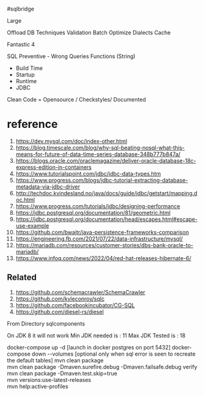 #sqlbridge

Large

Offload DB Techniques
Validation
Batch
Optimize Dialects
Cache

Fantastic 4

SQL
Preventive - Wrong Queries
Functions (String)

- Build Time
- Startup
- Runtime
- JDBC

Clean Code
= Opensource / Checkstyles/ Documented

# reference
1. https://dev.mysql.com/doc/index-other.html
2. https://blog.timescale.com/blog/why-sql-beating-nosql-what-this-means-for-future-of-data-time-series-database-348b777b847a/
3. https://blogs.oracle.com/oraclemagazine/deliver-oracle-database-18c-express-edition-in-containers
4. https://www.tutorialspoint.com/jdbc/jdbc-data-types.htm
5. https://www.progress.com/blogs/jdbc-tutorial-extracting-database-metadata-via-jdbc-driver
6. http://techdoc.kvindesland.no/java/docs/guide/jdbc/getstart/mapping.doc.html
7. https://www.progress.com/tutorials/jdbc/designing-performance
8. https://jdbc.postgresql.org/documentation/81/geometric.html
9. https://jdbc.postgresql.org/documentation/head/escapes.html#escape-use-example
10. https://github.com/bwajtr/java-persistence-frameworks-comparison
11. https://engineering.fb.com/2021/07/22/data-infrastructure/mysql/
12. https://mariadb.com/resources/customer-stories/dbs-bank-oracle-to-mariadb/
13. https://www.infoq.com/news/2022/04/red-hat-releases-hibernate-6/

## Related
1. https://github.com/schemacrawler/SchemaCrawler
2. https://github.com/kyleconroy/sqlc
3. https://github.com/facebookincubator/CG-SQL
4. https://github.com/diesel-rs/diesel


From Directory sqlcomponents

On JDK 8 it will not work
Min JDK needed is : 11
Max JDK Tested is : 18 

docker-compose up -d [launch in docker postgres on port  5432]
docker-compose down --volumes  [optional only when sql error is seen to recreate the default tables]
mvn clean package  
mvn clean package -Dmaven.surefire.debug  -Dmaven.failsafe.debug verify  
mvn clean package -Dmaven.test.skip=true  
mvn versions:use-latest-releases  
mvn help:active-profiles